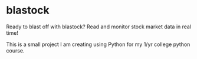 # blastock
Ready to blast off with blastock? Read and monitor stock market data in real time! 

This is a small project I am creating using Python for my 1/yr college python course. 
